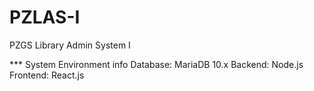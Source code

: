 # PZLAS-I
PZGS Library Admin System I

*** System Environment info
Database: MariaDB 10.x
Backend: Node.js
Frontend: React.js
